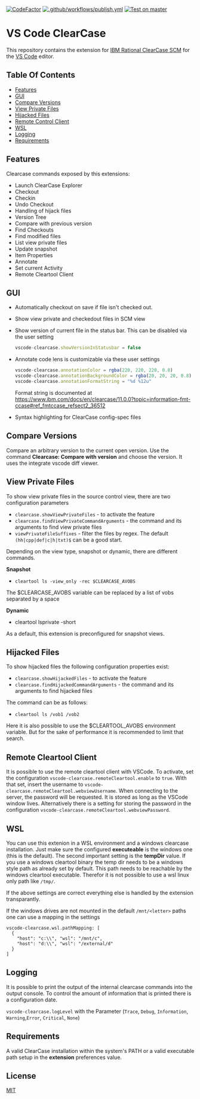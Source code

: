 [![CodeFactor](https://www.codefactor.io/repository/github/openningia/vscode-clearcase/badge)](https://www.codefactor.io/repository/github/openningia/vscode-clearcase)
[![.github/workflows/publish.yml](https://github.com/OpenNingia/vscode-clearcase/actions/workflows/publish.yml/badge.svg)](https://github.com/OpenNingia/vscode-clearcase/actions/workflows/publish.yml)
[![Test on master](https://github.com/OpenNingia/vscode-clearcase/actions/workflows/integrate_test.yml/badge.svg)](https://github.com/OpenNingia/vscode-clearcase/actions/workflows/integrate_test.yml)

# VS Code ClearCase

This repository contains the extension for [IBM Rational ClearCase SCM](http://www-03.ibm.com/software/products/en/clearcase) for the [VS Code](https://code.visualstudio.com) editor.

## Table Of Contents

- [Features](#features)
- [GUI](#gui)
- [Compare Versions](#compare-versions)
- [View Private Files](#view-private-files)
- [Hijacked Files](#hijacked-files)
- [Remote Control Client](#remote-cleartool-client)
- [WSL](#wsl)
- [Logging](#logging)
- [Requirements](#requirements)

## Features

Clearcase commands exposed by this extensions:

- Launch ClearCase Explorer
- Checkout
- Checkin
- Undo Checkout
- Handling of hijack files
- Version Tree
- Compare with previous version
- Find Checkouts
- Find modified files
- List view private files
- Update snapshot
- Item Properties
- Annotate
- Set current Activity
- Remote Cleartool Client

## GUI

- Automatically checkout on save if file isn't checked out.
- Show view private and checkedout files in SCM view
- Show version of current file in the status bar. This can be disabled via the user setting

  ```TypeScript
  vscode-clearcase.showVersionInStatusbar = false
  ```

- Annotate code lens is customizable via these user settings

  ```TypeScript
  vscode-clearcase.annotationColor = rgba(220, 220, 220, 0.8)
  vscode-clearcase.annotationBackgroundColor = rgba(20, 20, 20, 0.8)
  vscode-clearcase.annotationFormatString = "%d %12u"
  ```

  Format string is documented at https://www.ibm.com/docs/en/clearcase/11.0.0?topic=information-fmt-ccase#ref_fmtccase_refsect2_36512

- Syntax highlighting for ClearCase config-spec files

## Compare Versions

Compare an arbitrary version to the current open version. Use the command **Clearcase: Compare with version** and choose the version.
It uses the integrate vscode diff viewer.

## View Private Files

To show view private files in the source control view, there are two configuration parameters

- `clearcase.showViewPrivateFiles` - to activate the feature
- `clearcase.findViewPrivateCommandArguments` - the command and its arguments to find view private files
- `viewPrivateFileSuffixes` - filter the files by regex. The default `(hh|cpp|def|c|h|txt)$` can be a good start.

Depending on the view type, snapshot or dynamic, there are different commands.

**Snapshot**

- `cleartool ls -view_only -rec $CLEARCASE_AVOBS`

The $CLEARCASE_AVOBS variable can be replaced by a list of vobs separated by a space

**Dynamic**

- cleartool lsprivate -short

As a default, this extension is preconfigured for snapshot views.

## Hijacked Files

To show hijacked files the following configuration properties exist:

- `clearcase.showHijackedFiles` - to activate the feature
- `clearcase.findHijackedCommandArguments` - the command and its arguments to find hijacked files

The command can be as follows:

- `cleartool ls /vob1 /vob2`

Here it is also possible to use the $CLEARTOOL_AVOBS environment variable. But for the sake of performance it is recommended to limit that search.

## Remote Cleartool Client

It is possible to use the remote cleartool client with VSCode. To activate, set the configuration `vscode-clearcase.remoteCleartool.enable` to `true`. With that set, insert the username to `vscode-clearcase.remoteCleartool.webviewUsername`. When connecting to the server, the password will be requested. It is stored as long as the VSCode window lives. Alternatively there is a setting for storing the password in the configuration `vscode-clearcase.remoteCleartool.webviewPassword`.

## WSL

You can use this extenion in a WSL environment and a windows clearcase installation. Just make sure the configured **executeable** is the windows one (this is the default). The second important setting is the **tempDir** value. If you use a windows cleartool binary the temp dir needs to be a windows style path as already set by default. This path needs to be reachable by the windows cleartool executable. Therefor it is not possible to use a wsl linux only path like `/tmp/`.

If the above settings are correct everything else is handled by the extension transparantly.

If the windows drives are not mounted in the default `/mnt/<letter>` paths one can use a mapping in the settings

```
vscode-clearcase.wsl.pathMapping: [
  {
    "host": "c:\\", "wsl": "/mnt/c",
    "host": "d:\\", "wsl": "/external/d"
  }
]
```

## Logging

It is possible to print the output of the internal clearcase commands into the output console. To control the amount of information that is printed there is a configuration date.

`vscode-clearcase.logLevel` with the Parameter (`Trace`, `Debug`, `Information`, `Warning`,`Error`, `Critical`, `None`)

## Requirements

A valid ClearCase installation within the system's PATH or a valid executable path setup in the **extension** preferences value.

## License

[MIT](LICENSE)
